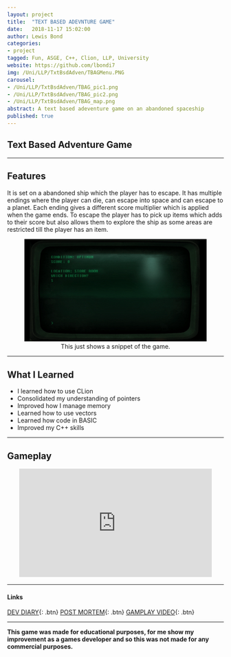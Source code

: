 ```yaml
---
layout: project
title:  "TEXT BASED ADEVNTURE GAME"
date:   2018-11-17 15:02:00
author: Lewis Bond
categories: 
- project
tagged: Fun, ASGE, C++, Clion, LLP, University
website: https://github.com/lbondi7
img: /Uni/LLP/TxtBsdAdven/TBAGMenu.PNG
carousel:
- /Uni/LLP/TxtBsdAdven/TBAG_pic1.png
- /Uni/LLP/TxtBsdAdven/TBAG_pic2.png
- /Uni/LLP/TxtBsdAdven/TBAG_map.png
abstract: A text based adeventure game on an abandoned spaceship
published: true
---
```


## Text Based Adventure Game 

---

## Features

It is set on a abandoned ship which the player has to escape. It has multiple endings where the player can die, can escape into space and can escape to a planet. Each ending gives a different score multiplier which is applied when the game ends. To escape the player has to pick up items which adds to their score but also allows them to explore the ship as some areas are restricted till the player has an item. 

<center>
<figure>
    <a href="/assets/img/blog/Uni/LLP/TxBsdAdvenBlog/TBAG.gif"><img src="/assets/img/blog/Uni/LLP/TxBsdAdvenBlog/TBAG.gif"></a>
    <figcaption>This just shows a snippet of the game.</figcaption>
</figure>
</center>

---

## What I Learned

- I learned how to use CLion
- Consolidated my understanding of pointers
- Improved how I manage memory
- Learned how to use vectors
- Learned how code in BASIC
- Improved my C++ skills

---

## Gameplay

<p style="text-align: center">
<iframe width="448" height="252" src="https://www.youtube.com/embed/l131Fc57Yfs" frameborder="0" allow="accelerometer; autoplay; encrypted-media; gyroscope; picture-in-picture" allowfullscreen></iframe>
</p>

---

#### Links

[DEV DIARY](https://lbondi7.github.io/low%20level%20programming%20dev%20diary/text%20based%20adventure%20dev%20diary/llp-dd-TBAG-1){: .btn}
[POST MORTEM](https://lbondi7.github.io/low%20level%20programming%20dev%20diary/text%20based%20adventure%20dev%20diary/post%20mortem/llp-dd-TBAG-post_mortem){: .btn}
[GAMPLAY VIDEO](https://www.youtube.com/watch?v=l131Fc57Yfs){: .btn}

---

**This game was made for educational purposes, for me show my improvement as a games developer and so this was not made for any commercial purposes.** 
